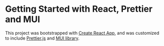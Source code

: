 # Getting Started with React, Prettier and MUI

This project was bootstrapped with 
[Create React App](https://github.com/facebook/create-react-app), 
and was customized to include [Prettier.js](https://prettier.io) and 
[MUI library](https://mui.com).
